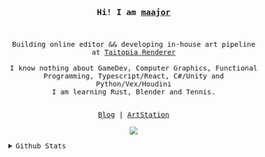 <h3 align="center">
  <samp>Hi! I am 
    <b><a target="_blank" href="https://ma-yidong.com">maajor</a></b>
  </samp>
</h3>
<br>

<p align="center">
  <samp>
    Building online editor && developing in-house art pipeline at <a href="https://taitopia.design/">Taitopia Renderer</a>  
    <br><br>
    I know nothing about GameDev, Computer Graphics, Functional Programming, Typescript/React, C#/Unity and Python/Vex/Houdini
    <br>
    I am learning Rust, Blender and Tennis.
    <br><br>
  </samp>
</p>

<p align="center">
  <samp>
    <a href="https://ma-yidong.com">Blog</a> | <a href="https://www.artstation.com/maajor">ArtStation</a>
    <br><br>
    <img src="https://komarev.com/ghpvc/?username=maajor&label=Profile+Views"></img>
  </samp>
</p>

<p align="center">
<details>
  <summary>
    <samp>Github Stats</samp>
  </summary>

  <table>
    <tr>
      <td>
        <img src=https://github-readme-stats.vercel.app/api?username=maajor&count_private=true&show_icons=true&hide_border=true" alt="maajor's GitHub Stats" />
      </td>
      <td>
        <img src="https://github-readme-stats.vercel.app/api/top-langs/?username=maajor&hide_border=true&langs_count=4&layout=compact&count_private=true&hide=c%2B%2B,c,mathematica" alt="Top Languages" />
      </td>
    </tr>
    <tr>
      <td colspan=2 align="center">
        <img src="http://github-readme-streak-stats.herokuapp.com?user=maajor&hide_border=true&background=f6f8fa&currStreakLabel=000000&date_format=j%20M%5B%20Y%5D&count_private=true" alt="maajor's GitHub Readme Streak Stats" />
      </td>
    </tr>
  </table>
</details>
</p>
